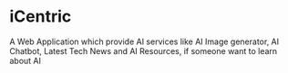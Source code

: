 # iCentric
A Web Application which provide AI services like  AI Image generator, AI Chatbot, Latest Tech News and AI Resources, if someone want to learn about AI
